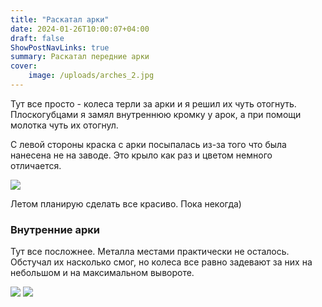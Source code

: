 ```yaml
---
title: "Раскатал арки"
date: 2024-01-26T10:00:07+04:00
draft: false
ShowPostNavLinks: true
summary: Раскатал передние арки
cover:
    image: /uploads/arches_2.jpg
---
```



Тут все просто - колеса терли за арки и я решил их чуть отогнуть. Плоскогубцами я замял внутреннюю кромку у арок, а при помощи молотка чуть их отогнул.

С левой стороны краска с арки посыпалась из-за того что была нанесена не на заводе. Это крыло как раз и цветом немного отличается.

![](/uploads/arches_1.jpg)

Летом планирую сделать все красиво. Пока некогда)

### Внутренние арки

Тут все посложнее. Металла местами практически не осталось. Обстучал их насколько смог, но колеса все равно задевают за них на небольшом и на максимальном вывороте.

![](/uploads/arches_3.jpg)
![](/uploads/arches_4.jpg)

